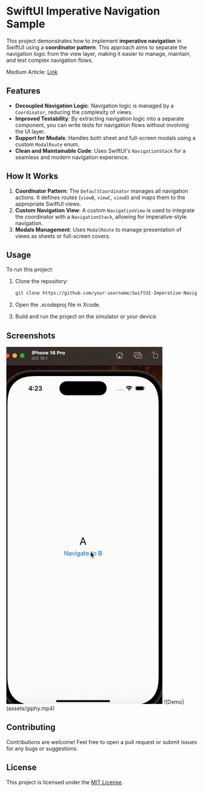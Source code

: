 # SwiftUI Imperative Navigation Sample

This project demonstrates how to implement **imperative navigation** in SwiftUI using a **coordinator pattern**. This approach aims to separate the navigation logic from the view layer, making it easier to manage, maintain, and test complex navigation flows.

Medium Article: [Link](https://medium.com/@ahmdmhasn/mastering-imperative-navigation-in-swiftui-with-a-coordinator-pattern-8a7e034b242d)

## Features

- **Decoupled Navigation Logic**: Navigation logic is managed by a `Coordinator`, reducing the complexity of views.
- **Improved Testability**: By extracting navigation logic into a separate component, you can write tests for navigation flows without involving the UI layer.
- **Support for Modals**: Handles both sheet and full-screen modals using a custom `ModalRoute` enum.
- **Clean and Maintainable Code**: Uses SwiftUI's `NavigationStack` for a seamless and modern navigation experience.

## How It Works

1. **Coordinator Pattern**: The `DefaultCoordinator` manages all navigation actions. It defines routes (`viewB`, `viewC`, `viewD`) and maps them to the appropriate SwiftUI views.
2. **Custom Navigation View**: A custom `NavigationView` is used to integrate the coordinator with a `NavigationStack`, allowing for imperative-style navigation.
3. **Modals Management**: Uses `ModalRoute` to manage presentation of views as sheets or full-screen covers.

## Usage

To run this project:

1. Clone the repository:
    ```bash
    git clone https://github.com/your-username/SwiftUI-Imperative-Navigation.git
    ```

2. Open the .xcodeproj file in Xcode.
3. Build and run the project on the simulator or your device.

## Screenshots

<img src="Screenshots/Sample.gif"/>
![Demo](assets/giphy.mp4)

## Contributing
Contributions are welcome! Feel free to open a pull request or submit issues for any bugs or suggestions.

## License
This project is licensed under the [MIT License](https://opensource.org/license/mit).

